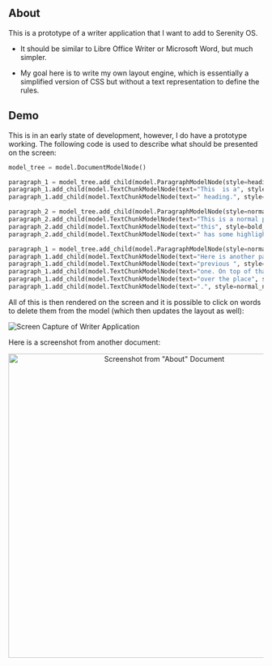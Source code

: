 ## About

This is a prototype of a writer application that I want to add to Serenity OS.

-   It should be similar to Libre Office Writer or Microsoft Word, but much simpler.

-   My goal here is to write my own layout engine, which is essentially a simplified version of CSS
    but without a text representation to define the rules.

## Demo

This is in an early state of development, however, I do have a prototype working.
The following code is used to describe what should be presented on the screen:

```python
model_tree = model.DocumentModelNode()

paragraph_1 = model_tree.add_child(model.ParagraphModelNode(style=heading_paragraph_style))
paragraph_1.add_child(model.TextChunkModelNode(text="This  is a", style=normal_heading_text_chunk_style))
paragraph_1.add_child(model.TextChunkModelNode(text=" heading.", style=normal_heading_text_chunk_style))

paragraph_2 = model_tree.add_child(model.ParagraphModelNode(style=normal_paragraph_style))
paragraph_2.add_child(model.TextChunkModelNode(text="This is a normal paragraph, but ", style=normal_normal_text_chunk_style))
paragraph_2.add_child(model.TextChunkModelNode(text="this", style=bold_normal_text_chunk_style))
paragraph_2.add_child(model.TextChunkModelNode(text=" has some highlight applied to it.", style=normal_normal_text_chunk_style))

paragraph_1 = model_tree.add_child(model.ParagraphModelNode(style=normal_paragraph_style))
paragraph_1.add_child(model.TextChunkModelNode(text="Here is another paragraph which is much longer than the ", style=normal_normal_text_chunk_style))
paragraph_1.add_child(model.TextChunkModelNode(text="previous ", style=bold_normal_text_chunk_style))
paragraph_1.add_child(model.TextChunkModelNode(text="one. On top of that, the formatting is all ", style=normal_normal_text_chunk_style))
paragraph_1.add_child(model.TextChunkModelNode(text="over the place", style=bold_normal_text_chunk_style))
paragraph_1.add_child(model.TextChunkModelNode(text=".", style=normal_normal_text_chunk_style))
```

All of this is then rendered on the screen and it is possible to click on words to delete them from the model (which then updates the layout as well):

![Screen Capture of Writer Application](Meta/Media/0001_demo.gif)

Here is a screenshot from another document:

<p align="center">
    <img src="Meta/Media/0002_screenshot.png" width="600" alt="Screenshot from &quot;About&quot; Document" />
</p>
